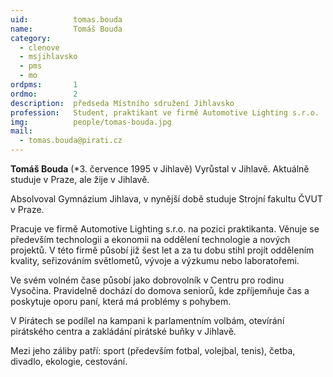 ```yaml
---
uid:          tomas.bouda
name:         Tomáš Bouda
category:
  - clenove
  - msjihlavsko
  - pms
  - mo
ordpms:       1
ordmo:        2
description:  předseda Místního sdružení Jihlavsko
profession:   Student, praktikant ve firmě Automotive Lighting s.r.o.
img:          people/tomas-bouda.jpg
mail:
  - tomas.bouda@pirati.cz
---
```

**Tomáš Bouda** (*3. července 1995 v Jihlavě) Vyrůstal v Jihlavě. Aktuálně studuje v Praze, ale žije v Jihlavě.

Absolvoval Gymnázium Jihlava, v nynější době studuje Strojní fakultu ČVUT v Praze.

Pracuje ve firmě Automotive Lighting s.r.o. na pozici praktikanta. Věnuje se především technologii a ekonomii na oddělení technologie a nových projektů. V této firmě působí již šest let a za tu dobu stihl projít oddělením kvality, seřizováním světlometů, vývoje a výzkumu nebo laboratořemi.

Ve svém volném čase působí jako dobrovolník v Centru pro rodinu Vysočina. Pravidelně dochází do domova seniorů, kde zpříjemňuje čas a poskytuje oporu paní, která má problémy s pohybem.

V Pirátech se podílel na kampani k parlamentním volbám, otevírání pirátského centra a zakládání pirátské buňky v Jihlavě.

Mezi jeho záliby patří: sport (především fotbal, volejbal, tenis), četba, divadlo, ekologie, cestování.
